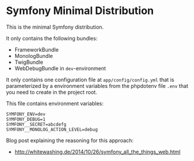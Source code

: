 # Symfony Minimal Distribution

This is the minimal Symfony distribution.

It only contains the following bundles:

- FrameworkBundle
- MonologBundle
- TwigBundle
- WebDebugBundle in `dev`-environment

It only contains one configuration file at `app/config/config.yml`
that is parameterized by a environment variables from the
phpdotenv file `.env` that you need to create in the project root.

This file contains environment variables:

    SYMFONY_ENV=dev
    SYMFONY_DEBUG=1
    SYMFONY__SECRET=abcdefg
    SYMFONY__MONOLOG_ACTION_LEVEL=debug

Blog post explaining the reasoning for this approach:

- http://whitewashing.de/2014/10/26/symfony_all_the_things_web.html
